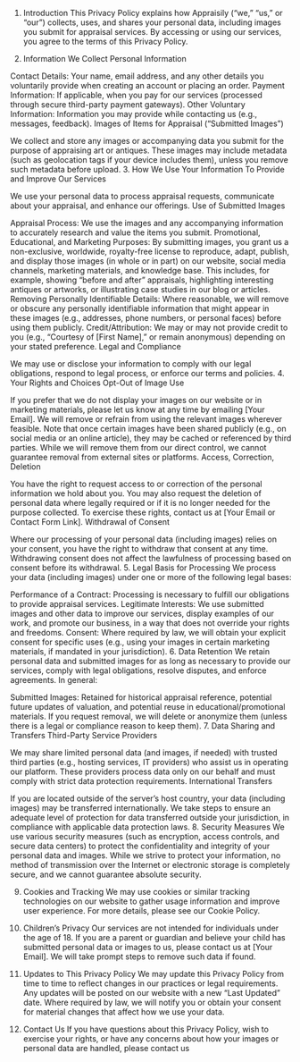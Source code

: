 1. Introduction
This Privacy Policy explains how Appraisily (“we,” “us,” or “our”) collects, uses, and shares your personal data, including images you submit for appraisal services. By accessing or using our services, you agree to the terms of this Privacy Policy.

2. Information We Collect
Personal Information

Contact Details: Your name, email address, and any other details you voluntarily provide when creating an account or placing an order.
Payment Information: If applicable, when you pay for our services (processed through secure third-party payment gateways).
Other Voluntary Information: Information you may provide while contacting us (e.g., messages, feedback).
Images of Items for Appraisal (“Submitted Images”)

We collect and store any images or accompanying data you submit for the purpose of appraising art or antiques.
These images may include metadata (such as geolocation tags if your device includes them), unless you remove such metadata before upload.
3. How We Use Your Information
To Provide and Improve Our Services

We use your personal data to process appraisal requests, communicate about your appraisal, and enhance our offerings.
Use of Submitted Images

Appraisal Process: We use the images and any accompanying information to accurately research and value the items you submit.
Promotional, Educational, and Marketing Purposes: By submitting images, you grant us a non-exclusive, worldwide, royalty-free license to reproduce, adapt, publish, and display those images (in whole or in part) on our website, social media channels, marketing materials, and knowledge base. This includes, for example, showing “before and after” appraisals, highlighting interesting antiques or artworks, or illustrating case studies in our blog or articles.
Removing Personally Identifiable Details: Where reasonable, we will remove or obscure any personally identifiable information that might appear in these images (e.g., addresses, phone numbers, or personal faces) before using them publicly.
Credit/Attribution: We may or may not provide credit to you (e.g., “Courtesy of [First Name],” or remain anonymous) depending on your stated preference.
Legal and Compliance

We may use or disclose your information to comply with our legal obligations, respond to legal process, or enforce our terms and policies.
4. Your Rights and Choices
Opt-Out of Image Use

If you prefer that we do not display your images on our website or in marketing materials, please let us know at any time by emailing [Your Email]. We will remove or refrain from using the relevant images wherever feasible.
Note that once certain images have been shared publicly (e.g., on social media or an online article), they may be cached or referenced by third parties. While we will remove them from our direct control, we cannot guarantee removal from external sites or platforms.
Access, Correction, Deletion

You have the right to request access to or correction of the personal information we hold about you. You may also request the deletion of personal data where legally required or if it is no longer needed for the purpose collected.
To exercise these rights, contact us at [Your Email or Contact Form Link].
Withdrawal of Consent

Where our processing of your personal data (including images) relies on your consent, you have the right to withdraw that consent at any time. Withdrawing consent does not affect the lawfulness of processing based on consent before its withdrawal.
5. Legal Basis for Processing
We process your data (including images) under one or more of the following legal bases:

Performance of a Contract: Processing is necessary to fulfill our obligations to provide appraisal services.
Legitimate Interests: We use submitted images and other data to improve our services, display examples of our work, and promote our business, in a way that does not override your rights and freedoms.
Consent: Where required by law, we will obtain your explicit consent for specific uses (e.g., using your images in certain marketing materials, if mandated in your jurisdiction).
6. Data Retention
We retain personal data and submitted images for as long as necessary to provide our services, comply with legal obligations, resolve disputes, and enforce agreements. In general:

Submitted Images: Retained for historical appraisal reference, potential future updates of valuation, and potential reuse in educational/promotional materials. If you request removal, we will delete or anonymize them (unless there is a legal or compliance reason to keep them).
7. Data Sharing and Transfers
Third-Party Service Providers

We may share limited personal data (and images, if needed) with trusted third parties (e.g., hosting services, IT providers) who assist us in operating our platform. These providers process data only on our behalf and must comply with strict data protection requirements.
International Transfers

If you are located outside of the server’s host country, your data (including images) may be transferred internationally. We take steps to ensure an adequate level of protection for data transferred outside your jurisdiction, in compliance with applicable data protection laws.
8. Security Measures
We use various security measures (such as encryption, access controls, and secure data centers) to protect the confidentiality and integrity of your personal data and images. While we strive to protect your information, no method of transmission over the Internet or electronic storage is completely secure, and we cannot guarantee absolute security.

9. Cookies and Tracking
We may use cookies or similar tracking technologies on our website to gather usage information and improve user experience. For more details, please see our Cookie Policy.

10. Children’s Privacy
Our services are not intended for individuals under the age of 18. If you are a parent or guardian and believe your child has submitted personal data or images to us, please contact us at [Your Email]. We will take prompt steps to remove such data if found.

11. Updates to This Privacy Policy
We may update this Privacy Policy from time to time to reflect changes in our practices or legal requirements. Any updates will be posted on our website with a new “Last Updated” date. Where required by law, we will notify you or obtain your consent for material changes that affect how we use your data.

12. Contact Us
If you have questions about this Privacy Policy, wish to exercise your rights, or have any concerns about how your images or personal data are handled, please contact us 